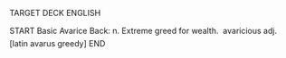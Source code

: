 TARGET DECK
ENGLISH

START
Basic
Avarice
Back: n. Extreme greed for wealth.  avaricious adj. [latin avarus greedy]
END
